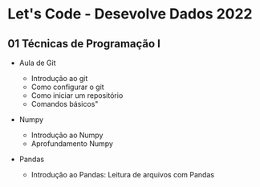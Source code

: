 # Let's Code - Desevolve Dados 2022

## 01 Técnicas de Programação I

- Aula de Git
    - Introdução ao git
    - Como configurar o git
    - Como iniciar um repositório
    - Comandos básicos"

- Numpy
    - Introdução ao Numpy
    - Aprofundamento Numpy

- Pandas
    - Introdução ao Pandas: Leitura de arquivos com Pandas